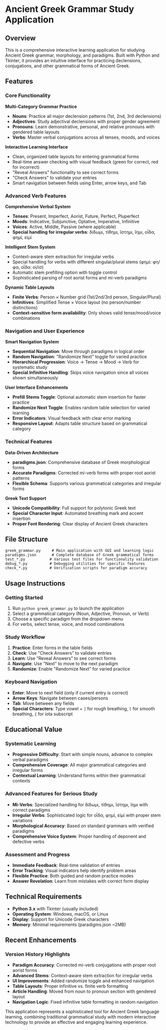 # Ancient Greek Grammar Study Application

## Overview

This is a comprehensive interactive learning application for studying Ancient Greek grammar, morphology, and paradigms. Built with Python and Tkinter, it provides an intuitive interface for practicing declensions, conjugations, and other grammatical forms of Ancient Greek.

## Features

### Core Functionality

**Multi-Category Grammar Practice**
- **Nouns**: Practice all major declension patterns (1st, 2nd, 3rd declensions)
- **Adjectives**: Study adjectival declensions with proper gender agreement
- **Pronouns**: Learn demonstrative, personal, and relative pronouns with gendered table layouts
- **Verbs**: Master verbal conjugations across all tenses, moods, and voices

**Interactive Learning Interface**
- Clean, organized table layouts for entering grammatical forms
- Real-time answer checking with visual feedback (green for correct, red for incorrect)
- "Reveal Answers" functionality to see correct forms
- "Check Answers" to validate your entries
- Smart navigation between fields using Enter, arrow keys, and Tab

### Advanced Verb Features

**Comprehensive Verbal System**
- **Tenses**: Present, Imperfect, Aorist, Future, Perfect, Pluperfect
- **Moods**: Indicative, Subjunctive, Optative, Imperative, Infinitive
- **Voices**: Active, Middle, Passive (where applicable)
- **Special handling for irregular verbs**: δίδωμι, τίθημι, ἵστημι, ἵημι, οἶδα, φημί, εἰμί

**Intelligent Stem System**
- Context-aware stem extraction for irregular verbs
- Special handling for verbs with different singular/plural stems (φημί: φη/φα, οἶδα: οἰ/ἰσ)
- Automatic stem prefilling option with toggle control
- Sophisticated parsing of root aorist forms and mi-verb paradigms

**Dynamic Table Layouts**
- **Finite Verbs**: Person × Number grid (1st/2nd/3rd person, Singular/Plural)
- **Infinitives**: Simplified Tense × Voice layout (no person/number distinctions)
- **Context-sensitive form availability**: Only shows valid tense/mood/voice combinations

### Navigation and User Experience

**Smart Navigation System**
- **Sequential Navigation**: Move through paradigms in logical order
- **Random Navigation**: "Randomize Next" toggle for varied practice
- **Hierarchical Progression**: Voice → Tense → Mood → Verb for systematic study
- **Special Infinitive Handling**: Skips voice navigation since all voices shown simultaneously

**User Interface Enhancements**
- **Prefill Stems Toggle**: Optional automatic stem insertion for faster practice
- **Randomize Next Toggle**: Enables random table selection for varied learning
- **Error Indicators**: Visual feedback with clear error marking
- **Responsive Layout**: Adapts table structure based on grammatical category

### Technical Features

**Data-Driven Architecture**
- **paradigms.json**: Comprehensive database of Greek morphological forms
- **Accurate Paradigms**: Corrected mi-verb forms with proper root aorist patterns
- **Flexible Schema**: Supports various grammatical categories and irregular forms

**Greek Text Support**
- **Unicode Compatibility**: Full support for polytonic Greek text
- **Special Character Input**: Automated breathing mark and accent insertion
- **Proper Font Rendering**: Clear display of Ancient Greek characters

## File Structure

```
greek_grammar.py     # Main application with GUI and learning logic
paradigms.json       # Complete database of Greek grammatical forms
test_*.py           # Various test files for functionality validation
debug_*.py          # Debugging utilities for specific features
check_*.py          # Verification scripts for paradigm accuracy
```

## Usage Instructions

### Getting Started
1. Run `python greek_grammar.py` to launch the application
2. Select a grammatical category (Noun, Adjective, Pronoun, or Verb)
3. Choose a specific paradigm from the dropdown menu
4. For verbs, select tense, voice, and mood combinations

### Study Workflow
1. **Practice**: Enter forms in the table fields
2. **Check**: Use "Check Answers" to validate entries
3. **Learn**: Use "Reveal Answers" to see correct forms
4. **Navigate**: Use "Next" to move to the next paradigm
5. **Randomize**: Enable "Randomize Next" for varied practice

### Keyboard Navigation
- **Enter**: Move to next field (only if current entry is correct)
- **Arrow Keys**: Navigate between cases/persons
- **Tab**: Move between any fields
- **Special Characters**: Type vowel + `]` for rough breathing, `[` for smooth breathing, `{` for iota subscript

## Educational Value

### Systematic Learning
- **Progressive Difficulty**: Start with simple nouns, advance to complex verbal paradigms
- **Comprehensive Coverage**: All major grammatical categories and irregular forms
- **Contextual Learning**: Understand forms within their grammatical contexts

### Advanced Features for Serious Study
- **Mi-Verbs**: Specialized handling for δίδωμι, τίθημι, ἵστημι, ἵημι with correct paradigms
- **Irregular Verbs**: Sophisticated logic for οἶδα, φημί, εἰμί with proper stem variations
- **Morphological Accuracy**: Based on standard grammars with verified paradigms
- **Comprehensive Voice System**: Proper handling of deponent and defective verbs

### Assessment and Progress
- **Immediate Feedback**: Real-time validation of entries
- **Error Tracking**: Visual indicators help identify problem areas
- **Flexible Practice**: Both guided and random practice modes
- **Answer Revelation**: Learn from mistakes with correct form display

## Technical Requirements

- **Python 3.x** with Tkinter (usually included)
- **Operating System**: Windows, macOS, or Linux
- **Display**: Support for Unicode Greek characters
- **Memory**: Minimal requirements (paradigms.json ~2MB)

## Recent Enhancements

### Version History Highlights
- **Paradigm Accuracy**: Corrected mi-verb conjugations with proper root aorist forms
- **Advanced Stems**: Context-aware stem extraction for irregular verbs
- **UI Improvements**: Added randomize toggle and enhanced navigation
- **Table Layouts**: Proper infinitive vs. finite verb formatting
- **Article Handling**: Moved from noun to pronoun section with gendered layout
- **Navigation Logic**: Fixed infinitive table formatting in random navigation

This application represents a sophisticated tool for Ancient Greek language learning, combining traditional grammatical study with modern interactive technology to provide an effective and engaging learning experience.
